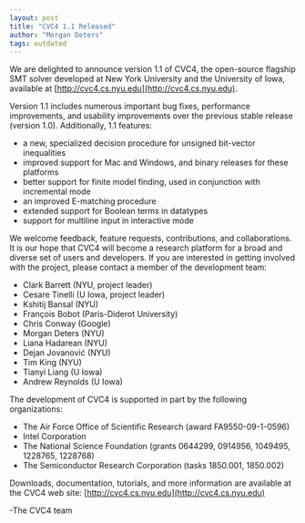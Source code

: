 ```yaml
---
layout: post
title: "CVC4 1.1 Released"
author: "Morgan Deters"
tags: outdated
---
```


We are delighted to announce version 1.1 of CVC4, the open-source flagship SMT
solver developed at New York University and the University of Iowa, available
at [http://cvc4.cs.nyu.edu](http://cvc4.cs.nyu.edu).

Version 1.1 includes numerous important bug fixes, performance improvements,
and usability improvements over the previous stable release (version 1.0).
Additionally, 1.1 features:

- a new, specialized decision procedure for unsigned bit-vector inequalities
- improved support for Mac and Windows, and binary releases for these platforms
- better support for finite model finding, used in conjunction with incremental mode
- an improved E-matching procedure
- extended support for Boolean terms in datatypes
- support for multiline input in interactive mode

We welcome feedback, feature requests, contributions, and collaborations.  It
is our hope that CVC4 will become a research platform for a broad and diverse
set of users and developers.  If you are interested in getting involved with
the project, please contact a member of the development team:

- Clark Barrett (NYU, project leader)
- Cesare Tinelli (U Iowa, project leader)
- Kshitij Bansal (NYU)
- François Bobot (Paris-Diderot University)
- Chris Conway (Google)
- Morgan Deters (NYU)
- Liana Hadarean (NYU)
- Dejan Jovanović (NYU)
- Tim King (NYU)
- Tianyi Liang (U Iowa)
- Andrew Reynolds (U Iowa)

The development of CVC4 is supported in part by the following organizations:

- The Air Force Office of Scientific Research (award FA9550-09-1-0596)
- Intel Corporation
- The National Science Foundation (grants 0644299,  0914956, 1049495, 1228765,
  1228768)
- The Semiconductor Research Corporation (tasks 1850.001, 1850.002)

Downloads, documentation, tutorials, and more information are available at the
CVC4 web site: [http://cvc4.cs.nyu.edu](http://cvc4.cs.nyu.edu)

-The CVC4 team
